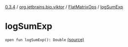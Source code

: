 [0.3.4](../../index.md) / [org.jetbrains.bio.viktor](../index.md) / [FlatMatrixOps](index.md) / [logSumExp](.)

# logSumExp

`open fun logSumExp(): Double` [(source)](https://github.com/JetBrains-Research/viktor/blob/0.3.4/src/main/kotlin/org/jetbrains/bio/viktor/StridedMatrix.kt#L94)
